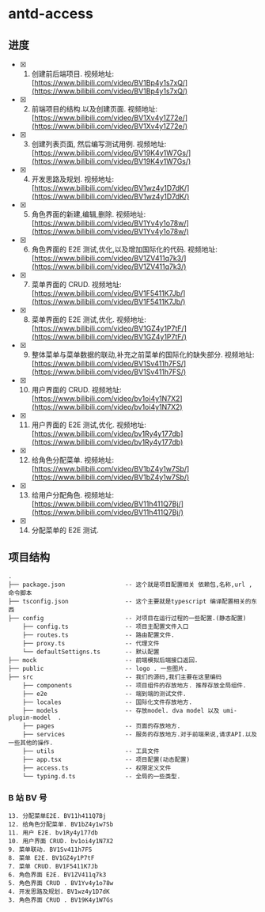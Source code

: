 # antd-access

## 进度

- [x] 1. 创建前后端项目. 视频地址: [https://www.bilibili.com/video/BV1Bp4y1s7xQ/](https://www.bilibili.com/video/BV1Bp4y1s7xQ/)
- [x] 2. 前端项目的结构.以及创建页面. 视频地址: [https://www.bilibili.com/video/BV1Xv4y1Z72e/](https://www.bilibili.com/video/BV1Xv4y1Z72e/)
- [x] 3. 创建列表页面, 然后编写测试用例. 视频地址: [https://www.bilibili.com/video/BV19K4y1W7Gs/](https://www.bilibili.com/video/BV19K4y1W7Gs/)
- [x] 4. 开发思路及规划. 视频地址: [https://www.bilibili.com/video/BV1wz4y1D7dK/](https://www.bilibili.com/video/BV1wz4y1D7dK/)
- [x] 5. 角色界面的新建,编辑,删除. 视频地址: [https://www.bilibili.com/video/BV1Yv4y1o78w/](https://www.bilibili.com/video/BV1Yv4y1o78w/)
- [x] 6. 角色界面的 E2E 测试,优化,以及增加国际化的代码. 视频地址: [https://www.bilibili.com/video/BV1ZV411q7k3/](https://www.bilibili.com/video/BV1ZV411q7k3/)
- [x] 7. 菜单界面的 CRUD. 视频地址: [https://www.bilibili.com/video/BV1F5411K7Jb/](https://www.bilibili.com/video/BV1F5411K7Jb/)
- [x] 8. 菜单界面的 E2E 测试,优化. 视频地址: [https://www.bilibili.com/video/BV1GZ4y1P7tF/](https://www.bilibili.com/video/BV1GZ4y1P7tF/)
- [x] 9. 整体菜单与菜单数据的联动,补充之前菜单的国际化的缺失部分. 视频地址: [https://www.bilibili.com/video/BV1Sv411h7FS/](https://www.bilibili.com/video/BV1Sv411h7FS/)
- [x] 10. 用户界面的 CRUD. 视频地址: [https://www.bilibili.com/video/bv1oi4y1N7X2](https://www.bilibili.com/video/bv1oi4y1N7X2)
- [x] 11. 用户界面的 E2E 测试,优化. 视频地址: [https://www.bilibili.com/video/bv1Ry4y177db](https://www.bilibili.com/video/bv1Ry4y177db)
- [x] 12. 给角色分配菜单. 视频地址: [https://www.bilibili.com/video/BV1bZ4y1w7Sb/](https://www.bilibili.com/video/BV1bZ4y1w7Sb/)
- [x] 13. 给用户分配角色. 视频地址: [https://www.bilibili.com/video/BV11h411Q7Bj/](https://www.bilibili.com/video/BV11h411Q7Bj/)
- [x] 14. 分配菜单的 E2E 测试.

## 项目结构

```
.
├── package.json                 -- 这个就是项目配置相关 依赖包,名称,url ,命令脚本
├── tsconfig.json                -- 这个主要就是typescript 编译配置相关的东西
├── config                       -- 对项目在运行过程的一些配置.(静态配置)
    ├── config.ts                -- 项目主配置文件入口
    ├── routes.ts                -- 路由配置文件.
    ├── proxy.ts                 -- 代理文件
    └── defaultSettigns.ts       -- 默认配置
├── mock                         -- 前端模拟后端接口返回.
├── public                       -- logo . 一些图片.
├── src                          -- 我们的源码,我们主要在这里编码
    ├── components               -- 项目组件的存放地方. 推荐存放全局组件.
    ├── e2e                      -- 端到端的测试文件.
    ├── locales                  -- 国际化文件存放地方.
    ├── models                   -- 存放model. dva model 以及 umi-plugin-model  .
    ├── pages                    -- 页面的存放地方.
    ├── services                 -- 服务的存放地方.对于前端来说,请求API.以及一些其他的操作.
    ├── utils                    -- 工具文件
    ├── app.tsx                  -- 项目配置(动态配置)
    ├── access.ts                -- 权限定义文件
    └── typing.d.ts              -- 全局的一些类型.
```

### B 站 BV 号

```
13. 分配菜单E2E. BV11h411Q7Bj
12. 给角色分配菜单. BV1bZ4y1w7Sb
11. 用户 E2E. bv1Ry4y177db
10. 用户界面 CRUD. bv1oi4y1N7X2
9. 菜单联动. BV1Sv411h7FS
8. 菜单 E2E. BV1GZ4y1P7tF
7. 菜单 CRUD. BV1F5411K7Jb
6. 角色界面 E2E. BV1ZV411q7k3
5. 角色界面 CRUD . BV1Yv4y1o78w
4. 开发思路及规划. BV1wz4y1D7dK
3. 角色界面 CRUD . BV19K4y1W7Gs
```
